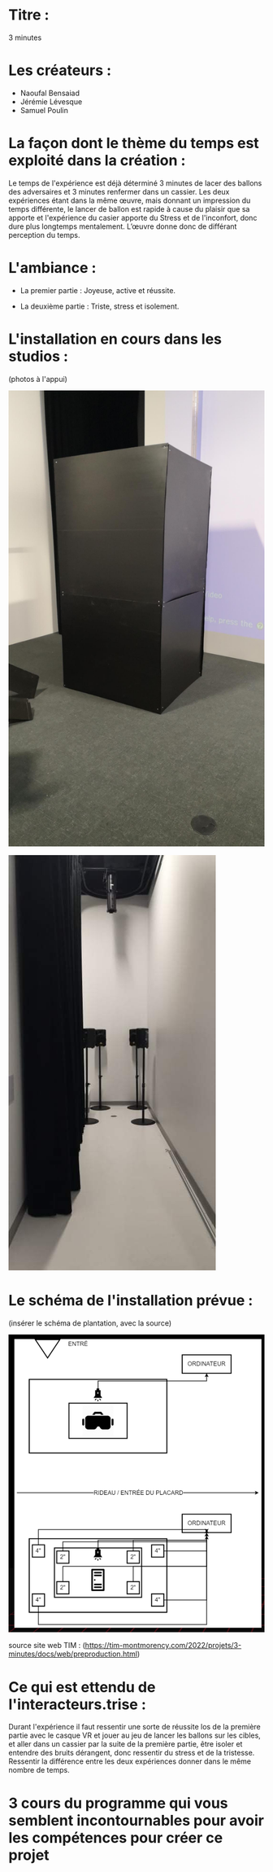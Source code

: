 # Titre :

3 minutes

# Les créateurs :

- Naoufal Bensaiad
- Jérémie Lévesque
- Samuel Poulin

# La façon dont le thème du temps est exploité dans la création :

Le temps de l'expérience est déjà déterminé 3 minutes de lacer des ballons des adversaires et 3 minutes renfermer dans un cassier. Les deux expériences étant dans
la même œuvre, mais donnant un impression du temps différente, le lancer de ballon est rapide à cause du plaisir que sa apporte et l'expérience du casier apporte du
Stress et de l'inconfort, donc dure plus longtemps mentalement. L’œuvre donne donc de différant perception du temps.

# L'ambiance :

- La premier partie : Joyeuse, active et réussite.

- La deuxième partie : Triste, stress et isolement.

# L'installation en cours dans les studios :
(photos à l'appui)

![cassier_oeuvre_3_minutes.png](medias/cassier_oeuvre_3_minutes.png)

![oeuvre_3_minutes_.png](medias/oeuvre_3_minutes_.png)

# Le schéma de l'installation prévue :
(insérer le schéma de plantation, avec la source)

![shema_installation_oeuvre_3_minutes.png](medias/shema_installation_oeuvre_3_minutes.png)

source site web TIM : (https://tim-montmorency.com/2022/projets/3-minutes/docs/web/preproduction.html)

# Ce qui est ettendu de l'interacteurs.trise :

Durant l'expérience il faut ressentir une sorte de réussite los de la première partie avec le casque VR et jouer au jeu de lancer les ballons sur les cibles, et aller dans un cassier par la suite de la première partie, être isoler et entendre des bruits dérangent, donc ressentir du stress et de la tristesse. Ressentir la différence entre les deux expériences donner dans le même nombre de temps.


# 3 cours du programme qui vous semblent incontournables pour avoir les compétences pour créer ce projet


